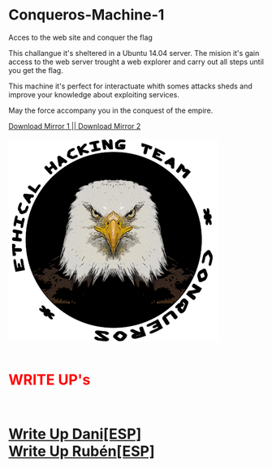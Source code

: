 # Conqueros-Machine-1
Acces to the web site and conquer the flag

This challangue it's sheltered in a Ubuntu 14.04 server.
The mision it's gain access to the web server trought a web explorer and carry out all steps until you get the flag.

This machine it's perfect for interactuate whith somes attacks sheds and improve your knowledge about exploiting services.


May the force accompany you in the conquest of the empire.

<a href="https://drive.google.com/open?id=1B1v2Xc-beshdrM6oih3FdkqHh1RX64W-" title="Download Mirror 1">Download Mirror 1 ||       </a>
<a href="https://mega.nz/#!KUgyXCgJ!8974_PhknWyxq5pOy4yDyTPcfez5Rp_Ok5hurhFHI0o" title="Download Mirror 2">Download Mirror 2</a>
<br/><br/>
![alt text](https://github.com/kakatito22/Conqueros-Machine-1/blob/master/LOGO.png)
<br/><br/>
<h1 style="color:red;">WRITE UP's<h1/>
<br/>
<a href="https://buscandofallos.wordpress.com/" title="Write Up">Write Up Dani[ESP]</a>
<br/>
<a href="https://rubenpalenque.wordpress.com/2017/12/09/conqueros-machine-1/" title="Write Up">Write Up Rubén[ESP]</a>
<br/><br/>

